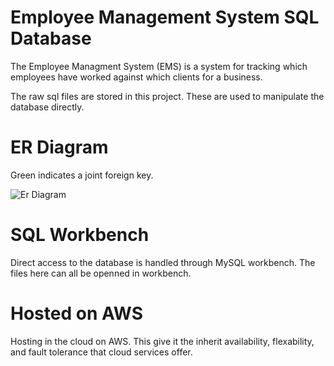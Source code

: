 # Employee Management System SQL Database

The Employee Managment System (EMS) is a system for tracking which employees have worked against which clients for a business.

The raw sql files are stored in this project. These are used to manipulate the database directly.

# ER Diagram
Green indicates a joint foreign key.

![Er Diagram](https://i.imgur.com/3M91yk4.png)

# SQL Workbench
Direct access to the database is handled through MySQL workbench. The files here can all be openned in workbench.

# Hosted on AWS
Hosting in the cloud on AWS. This give it the inherit availability, flexability, and fault tolerance that cloud services offer.
